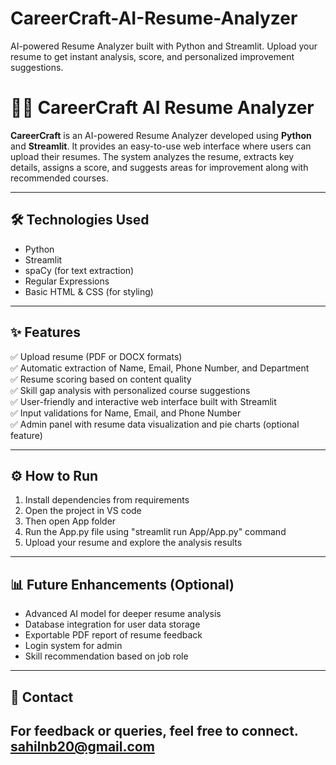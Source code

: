 # CareerCraft-AI-Resume-Analyzer
AI-powered Resume Analyzer built with Python and Streamlit. Upload your resume to get instant analysis, score, and personalized improvement suggestions.


# 🧑‍💼 CareerCraft AI Resume Analyzer

**CareerCraft** is an AI-powered Resume Analyzer developed using **Python** and **Streamlit**. It provides an easy-to-use web interface where users can upload their resumes. The system analyzes the resume, extracts key details, assigns a score, and suggests areas for improvement along with recommended courses.

---

## 🛠️ **Technologies Used**

- Python  
- Streamlit  
- spaCy (for text extraction)  
- Regular Expressions  
- Basic HTML & CSS (for styling)  

---

## ✨ **Features**

✅ Upload resume (PDF or DOCX formats)  
✅ Automatic extraction of Name, Email, Phone Number, and Department  
✅ Resume scoring based on content quality  
✅ Skill gap analysis with personalized course suggestions  
✅ User-friendly and interactive web interface built with Streamlit  
✅ Input validations for Name, Email, and Phone Number  
✅ Admin panel with resume data visualization and pie charts (optional feature)  

---

## ⚙️ **How to Run**

1. Install dependencies from requirements
2. Open the project in VS code
3. Then open App folder 
4. Run the App.py file using "streamlit run App/App.py" command
5. Upload your resume and explore the analysis results  

---

## 📊 **Future Enhancements (Optional)**

- Advanced AI model for deeper resume analysis  
- Database integration for user data storage  
- Exportable PDF report of resume feedback  
- Login system for admin  
- Skill recommendation based on job role  

---

## 📩 **Contact**

For feedback or queries, feel free to connect.
sahilnb20@gmail.com
---
